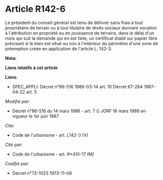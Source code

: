 # Article R142-6

Le président du conseil général est tenu de délivrer sans frais à tout propriétaire de terrain ou à tout titulaire de droits
sociaux donnant vocation à l'attribution en propriété ou en jouissance de terrains, dans le délai d'un mois qui suit la
demande qui en est faite, un certificat établi sur papier libre précisant si le bien est situé ou non à l'intérieur du
périmètre d'une zone de préemption créée en application de l'article L. 142-3.

**Nota:**



**Liens relatifs à cet article**

**Liens**:

  - SPEC_APPLI: Décret n°86-516 1986-03-14 art. 10 Décret 87-284 1987-04-22 art. 5

_Modifié par_:

  - Décret n°86-516 du 14 mars 1986 - art. 7 () JORF 16 mars 1986 en vigueur le   1er juin 1987

_Cite_:

  - Code de l'urbanisme - art. L142-3 (V)

_Cité par_:

  - Code de l'urbanisme - art. R*410-17 (M)

_Codifié par_:

  - Décret n°73-1023 1973-11-08
